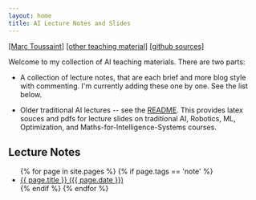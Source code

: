 ```yaml
---
layout: home
title: AI Lecture Notes and Slides
---
```


[[Marc Toussaint]](https://www.user.tu-berlin.de/mtoussai/)
[[other teaching material]](https://www.user.tu-berlin.de/mtoussai/teaching/)
[[github sources]](https://github.com/MarcToussaint/AI-lectures)

Welcome to my collection of AI teaching materials. There are two
parts:

* A collection of lecture notes, that are each brief and more blog
  style with commenting. I'm currently adding these one by one. See
  the list below.

* Older traditional AI lectures -- see the [README](https://github.com/MarcToussaint/AI-lectures). This provides latex
  souces and pdfs for lecture slides on traditional AI, Robotics, ML,
  Optimization, and Maths-for-Intelligence-Systems courses.
  
## Lecture Notes

<ul>
{% for page in site.pages %}
  {% if page.tags == 'note' %}
  <li>
    <a href="{{site.baseurl}}{{page.url}}">{{ page.title }} ({{ page.date }})</a>
  </li>
  {% endif %}
{% endfor %}
</ul>
